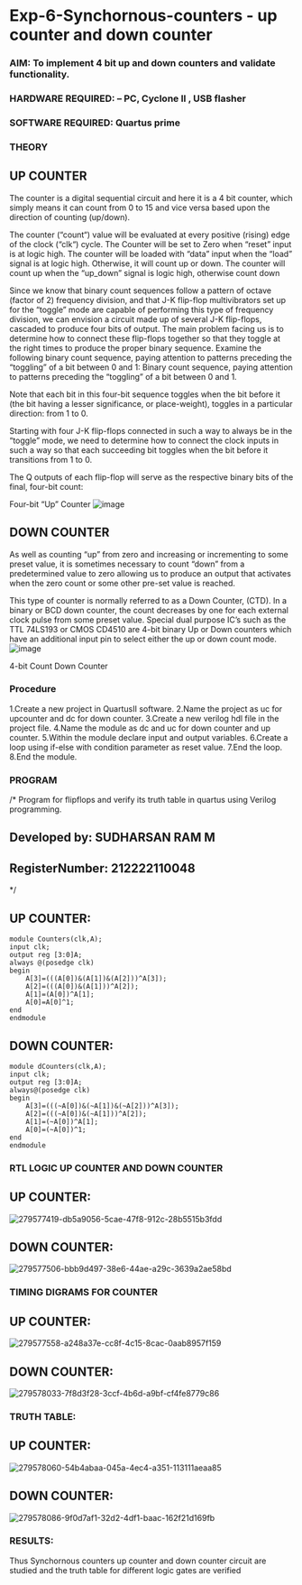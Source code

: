 # Exp-6-Synchornous-counters - up counter and down counter 
### AIM: To implement 4 bit up and down counters and validate  functionality.
### HARDWARE REQUIRED:  – PC, Cyclone II , USB flasher
### SOFTWARE REQUIRED:   Quartus prime
### THEORY 

## UP COUNTER 
The counter is a digital sequential circuit and here it is a 4 bit counter, which simply means it can count from 0 to 15 and vice versa based upon the direction of counting (up/down). 

The counter (“count“) value will be evaluated at every positive (rising) edge of the clock (“clk“) cycle.
The Counter will be set to Zero when “reset” input is at logic high.
The counter will be loaded with “data” input when the “load” signal is at logic high. Otherwise, it will count up or down.
The counter will count up when the “up_down” signal is logic high, otherwise count down

Since we know that binary count sequences follow a pattern of octave (factor of 2) frequency division, and that J-K flip-flop multivibrators set up for the “toggle” mode are capable of performing this type of frequency division, we can envision a circuit made up of several J-K flip-flops, cascaded to produce four bits of output.
The main problem facing us is to determine how to connect these flip-flops together so that they toggle at the right times to produce the proper binary sequence.
Examine the following binary count sequence, paying attention to patterns preceding the “toggling” of a bit between 0 and 1:
Binary count sequence, paying attention to patterns preceding the “toggling” of a bit between 0 and 1.

Note that each bit in this four-bit sequence toggles when the bit before it (the bit having a lesser significance, or place-weight), toggles in a particular direction: from 1 to 0.



 
 

Starting with four J-K flip-flops connected in such a way to always be in the “toggle” mode, we need to determine how to connect the clock inputs in such a way so that each succeeding bit toggles when the bit before it transitions from 1 to 0.

The Q outputs of each flip-flop will serve as the respective binary bits of the final, four-bit count:

 
 

Four-bit “Up” Counter
![image](https://user-images.githubusercontent.com/36288975/169644758-b2f4339d-9532-40c5-af40-8f4f8c942e2c.png)



## DOWN COUNTER 

As well as counting “up” from zero and increasing or incrementing to some preset value, it is sometimes necessary to count “down” from a predetermined value to zero allowing us to produce an output that activates when the zero count or some other pre-set value is reached.

This type of counter is normally referred to as a Down Counter, (CTD). In a binary or BCD down counter, the count decreases by one for each external clock pulse from some preset value. Special dual purpose IC’s such as the TTL 74LS193 or CMOS CD4510 are 4-bit binary Up or Down counters which have an additional input pin to select either the up or down count mode.
![image](https://user-images.githubusercontent.com/36288975/169644844-1a14e123-7228-4ed8-81a9-eb937dff4ac8.png)


4-bit Count Down Counter
### Procedure
1.Create a new project in QuartusII software.
2.Name the project as uc for upcounter and dc for down counter.
3.Create a new verilog hdl file in the project file.
4.Name the module as dc and uc for down counter and up counter.
5.Within the module declare input and output variables.
6.Create a loop using if-else with condition parameter as reset value.
7.End the loop.
8.End the module.



### PROGRAM 
/*
Program for flipflops  and verify its truth table in quartus using Verilog programming.
## Developed by: SUDHARSAN RAM M 
## RegisterNumber: 212222110048
*/
## UP COUNTER:
```
module Counters(clk,A);
input clk;
output reg [3:0]A;
always @(posedge clk)
begin
	A[3]=(((A[0])&(A[1])&(A[2]))^A[3]);
	A[2]=(((A[0])&(A[1]))^A[2]);
	A[1]=(A[0])^A[1];
	A[0]=A[0]^1;
end
endmodule
```
## DOWN COUNTER:
```
module dCounters(clk,A);
input clk;
output reg [3:0]A;
always@(posedge clk)
begin
	A[3]=(((~A[0])&(~A[1])&(~A[2]))^A[3]);
	A[2]=(((~A[0])&(~A[1]))^A[2]);
	A[1]=(~A[0])^A[1];
	A[0]=(~A[0])^1;
end
endmodule
```







### RTL LOGIC UP COUNTER AND DOWN COUNTER  
## UP COUNTER:

![279577419-db5a9056-5cae-47f8-912c-28b5515b3fdd](https://github.com/Sudharsanram/Exp-7-Synchornous-counters-/assets/119393980/2c7495ec-6778-4ce9-acce-32704b5eca9a)

## DOWN COUNTER:

![279577506-bbb9d497-38e6-44ae-a29c-3639a2ae58bd](https://github.com/Sudharsanram/Exp-7-Synchornous-counters-/assets/119393980/7ce0bbd1-98a4-45f2-8b5a-306c1a8af9e5)

### TIMING DIGRAMS FOR COUNTER  

## UP COUNTER:

![279577558-a248a37e-cc8f-4c15-8cac-0aab8957f159](https://github.com/Sudharsanram/Exp-7-Synchornous-counters-/assets/119393980/07ae8d5f-949a-4974-bec9-eaacb0892515)

## DOWN COUNTER:

![279578033-7f8d3f28-3ccf-4b6d-a9bf-cf4fe8779c86](https://github.com/Sudharsanram/Exp-7-Synchornous-counters-/assets/119393980/82d5d097-7feb-45df-827e-09e2fa796de0)

### TRUTH TABLE:

## UP COUNTER:

![279578060-54b4abaa-045a-4ec4-a351-113111aeaa85](https://github.com/Sudharsanram/Exp-7-Synchornous-counters-/assets/119393980/b2a4f8f2-cbb4-45a9-9159-bd614eb58a03)

## DOWN COUNTER:

![279578086-9f0d7af1-32d2-4df1-baac-162f21d169fb](https://github.com/Sudharsanram/Exp-7-Synchornous-counters-/assets/119393980/e537371a-3a5d-4f5a-81bd-ba1b72e58b4e)

### RESULTS:

Thus Synchornous counters up counter and down counter circuit are studied and the truth table for different logic gates are verified
